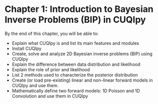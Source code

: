 # Chapter 1: Introduction to Bayesian Inverse Problems (BIP) in CUQIpy

By the end of this chapter, you will be able to:

- Explain what CUQIpy is and list its main features and modules
- Install CUQIpy
- Create, solve and analyze 2D Bayesian inverse problems (BIP) using CUQIpy
- Explain the difference between data distribution and likelihood
- Explain the role of prior and likelihood
- List 2 methods used to characterize the posterior distribution
- Create (or load pre-existing) linear and non-linear forward models in CUQIpy and use them.
- Mathematically define two forward models: 1D Poisson and 1D Convolution and use them in CUQIpy

